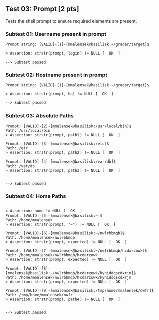 ## Test 03: Prompt [2 pts]

Tests the shell prompt to ensure required elements are present.

### Subtest 01: Username present in prompt
```
Prompt string: [VALID]-[1]-[mmalensek@basilisk:~/grader/target]$ 

> Assertion: strstr(prompt, login) != NULL [  OK  ]

--> Subtest passed
```

### Subtest 02: Hostname present in prompt
```
Prompt string: [VALID]-[1]-[mmalensek@basilisk:~/grader/target]$ 

> Assertion: strstr(prompt, hn) != NULL [  OK  ]

--> Subtest passed
```

### Subtest 03: Absolute Paths
```
Prompt: [VALID]-[2]-[mmalensek@basilisk:/usr/local/bin]$ 
Path: /usr/local/bin
> Assertion: strstr(prompt, path1) != NULL [  OK  ]

Prompt: [VALID]-[3]-[mmalensek@basilisk:/etc]$ 
Path: /etc
> Assertion: strstr(prompt, path2) != NULL [  OK  ]

Prompt: [VALID]-[4]-[mmalensek@basilisk:/var/db]$ 
Path: /var/db
> Assertion: strstr(prompt, path3) != NULL [  OK  ]


--> Subtest passed
```

### Subtest 04: Home Paths
```

> Assertion: home != NULL [  OK  ]
Prompt: [VALID]-[5]-[mmalensek@basilisk:~]$ 
Path: /home/mmalensek
> Assertion: strstr(prompt, "~") != NULL [  OK  ]

Prompt: [VALID]-[6]-[mmalensek@basilisk:~/nwlrbbmqb]$ 
Path: /home/mmalensek/nwlrbbmqb
> Assertion: strstr(prompt, expected) != NULL [  OK  ]

Prompt: [VALID]-[7]-[mmalensek@basilisk:~/nwlrbbmqb/hcdarzowk]$ 
Path: /home/mmalensek/nwlrbbmqb/hcdarzowk
> Assertion: strstr(prompt, expected) != NULL [  OK  ]

Prompt: [VALID]-[8]-[mmalensek@basilisk:~/nwlrbbmqb/hcdarzowk/kyhiddqscdxrjm]$ 
Path: /home/mmalensek/nwlrbbmqb/hcdarzowk/kyhiddqscdxrjm
> Assertion: strstr(prompt, expected) != NULL [  OK  ]

Prompt: [VALID]-[9]-[mmalensek@basilisk:/tmp/home/mmalensek/owfr]$ 
Path: /tmp/home/mmalensek/owfr
> Assertion: strstr(prompt, path4) != NULL [  OK  ]


--> Subtest passed
```

